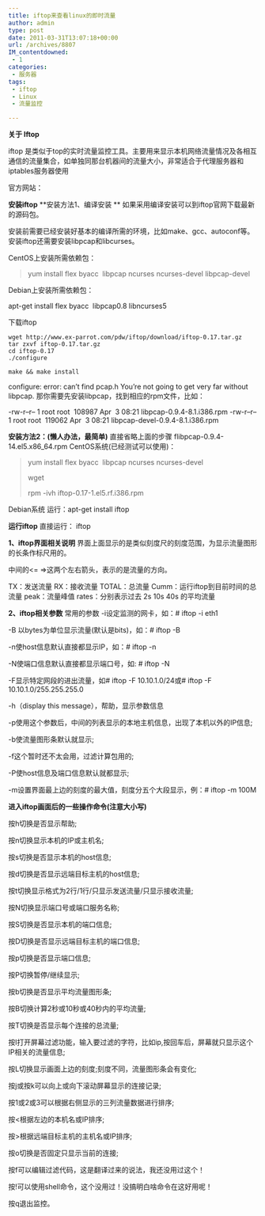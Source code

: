 ```yaml
---
title: iftop来查看linux的即时流量
author: admin
type: post
date: 2011-03-31T13:07:18+00:00
url: /archives/8807
IM_contentdowned:
 - 1
categories:
 - 服务器
tags:
 - iftop
 - Linux
 - 流量监控

---
```

**关于 Iftop**

iftop 是类似于top的实时流量监控工具。主要用来显示本机网络流量情况及各相互通信的流量集合，如单独同那台机器间的流量大小，非常适合于代理服务器和iptables服务器使用

官方网站：

**安装iftop**
**安装方法1、编译安装
**
如果采用编译安装可以到iftop官网下载最新的源码包。

安装前需要已经安装好基本的编译所需的环境，比如make、gcc、autoconf等。安装iftop还需要安装libpcap和libcurses。

CentOS上安装所需依赖包：

> yum install flex byacc  libpcap ncurses ncurses-devel libpcap-devel

Debian上安装所需依赖包：

apt-get install flex byacc  libpcap0.8 libncurses5

下载iftop

```
wget http://www.ex-parrot.com/pdw/iftop/download/iftop-0.17.tar.gz
tar zxvf iftop-0.17.tar.gz
cd iftop-0.17
./configure

make && make install
```

configure: error: can’t find pcap.h
You’re not going to get very far without libpcap.
那你需要先安装libpcap，找到相应的rpm文件，比如：

-rw-r–r– 1 root root  108987 Apr  3 08:21 libpcap-0.9.4-8.1.i386.rpm
-rw-r–r– 1 root root  119062 Apr  3 08:21 libpcap-devel-0.9.4-8.1.i386.rpm

**安装方法2：(懒人办法，最简单)**
直接省略上面的步骤
flibpcap-0.9.4-14.el5.x86_64.rpm
CentOS系统(已经测试可以使用)：

> yum install flex byacc  libpcap ncurses ncurses-devel
>
> wget
>
> rpm -ivh iftop-0.17-1.el5.rf.i386.rpm

Debian系统 运行：apt-get install iftop

**运行iftop**
直接运行： iftop



**1、iftop界面相关说明**
界面上面显示的是类似刻度尺的刻度范围，为显示流量图形的长条作标尺用的。

中间的<= =>这两个左右箭头，表示的是流量的方向。

TX：发送流量
RX：接收流量
TOTAL：总流量
Cumm：运行iftop到目前时间的总流量
peak：流量峰值
rates：分别表示过去 2s 10s 40s 的平均流量

**2、iftop相关参数**
常用的参数
-i设定监测的网卡，如：# iftop -i eth1

-B 以bytes为单位显示流量(默认是bits)，如：# iftop -B

-n使host信息默认直接都显示IP，如：# iftop -n

-N使端口信息默认直接都显示端口号，如: # iftop -N

-F显示特定网段的进出流量，如# iftop -F 10.10.1.0/24或# iftop -F 10.10.1.0/255.255.255.0

-h（display this message），帮助，显示参数信息

-p使用这个参数后，中间的列表显示的本地主机信息，出现了本机以外的IP信息;

-b使流量图形条默认就显示;

-f这个暂时还不太会用，过滤计算包用的;

-P使host信息及端口信息默认就都显示;

-m设置界面最上边的刻度的最大值，刻度分五个大段显示，例：# iftop -m 100M

**进入iftop画面后的一些操作命令(注意大小写)**

按h切换是否显示帮助;

按n切换显示本机的IP或主机名;

按s切换是否显示本机的host信息;

按d切换是否显示远端目标主机的host信息;

按t切换显示格式为2行/1行/只显示发送流量/只显示接收流量;

按N切换显示端口号或端口服务名称;

按S切换是否显示本机的端口信息;

按D切换是否显示远端目标主机的端口信息;

按p切换是否显示端口信息;

按P切换暂停/继续显示;

按b切换是否显示平均流量图形条;

按B切换计算2秒或10秒或40秒内的平均流量;

按T切换是否显示每个连接的总流量;

按l打开屏幕过滤功能，输入要过滤的字符，比如ip,按回车后，屏幕就只显示这个IP相关的流量信息;

按L切换显示画面上边的刻度;刻度不同，流量图形条会有变化;

按j或按k可以向上或向下滚动屏幕显示的连接记录;

按1或2或3可以根据右侧显示的三列流量数据进行排序;

按<根据左边的本机名或IP排序;

按>根据远端目标主机的主机名或IP排序;

按o切换是否固定只显示当前的连接;

按f可以编辑过滤代码，这是翻译过来的说法，我还没用过这个！

按!可以使用shell命令，这个没用过！没搞明白啥命令在这好用呢！

按q退出监控。